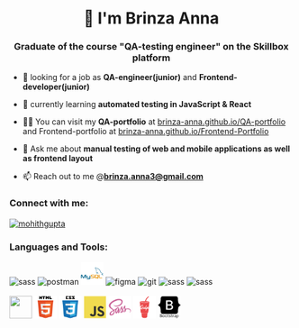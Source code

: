 <h1 align="center">👋 I'm Brinza Anna</h1>
<h3 align="center">Graduate of the course "QA-testing engineer" on the Skillbox platform</h3>

- 🔭 looking for a job as **QA-engineer(junior)** and **Frontend-developer(junior)**

- 🌱 currently learning **automated testing in JavaScript & React**

- 👨‍💻 You can visit my **QA-portfolio** at [brinza-anna.github.io/QA-portfolio](brinza-anna.github.io/QA-portfolio) and Frontend-portfolio at [brinza-anna.github.io/Frontend-Portfolio](brinza-anna.github.io/Frontend-Portfolio)

- 💬 Ask me about **manual testing of web and mobile applications as well as frontend layout**

- 📫 Reach out to me @**brinza.anna3@gmail.com**

<h3 align="left">Connect with me:</h3>
<p align="left">
<a href="https://linkedin.com/in/brinza-anna" target="blank"><img align="center" src="https://raw.githubusercontent.com/rahuldkjain/github-profile-readme-generator/master/src/images/icons/Social/linked-in-alt.svg" alt="mohithgupta" height="30" width="40" /></a>
</p>
<h3 align="left">Languages and Tools:</h3>
<p align="left">
<img src="https://www.vectorlogo.zone/logos/atlassian_jira/atlassian_jira-icon.svg" alt="sass" width="40" height="40"/> <img src="https://www.vectorlogo.zone/logos/getpostman/getpostman-icon.svg" alt="postman" width="40" height="40"/> <img src="https://raw.githubusercontent.com/devicons/devicon/master/icons/mysql/mysql-original-wordmark.svg" alt="mysql" width="40" height="40"/> <img src="https://www.vectorlogo.zone/logos/figma/figma-icon.svg" alt="figma" width="40" height="40"/> <img src="https://www.vectorlogo.zone/logos/git-scm/git-scm-icon.svg" alt="git" width="40" height="40"/> <img src="https://www.vectorlogo.zone/logos/gitlab/gitlab-icon.svg" alt="sass" width="40" height="40"/> <img src="https://www.vectorlogo.zone/logos/github/github-icon.svg" alt="sass" width="40" height="40"/> <br><br> <img src="https://www.vectorlogo.zone/logos/visualstudio_code/visualstudio_code-icon.svg" width="40" height="40"/> <img src="https://raw.githubusercontent.com/devicons/devicon/master/icons/html5/html5-original-wordmark.svg" alt="html5" width="40" height="40"/> <img src="https://raw.githubusercontent.com/devicons/devicon/master/icons/css3/css3-original-wordmark.svg" alt="css3" width="40" height="40"/> <img src="https://raw.githubusercontent.com/devicons/devicon/master/icons/javascript/javascript-original.svg" alt="javascript" width="40" height="40"/> <img src="https://raw.githubusercontent.com/devicons/devicon/master/icons/sass/sass-original.svg" alt="sass" width="40" height="40"/> <img src="https://raw.githubusercontent.com/devicons/devicon/master/icons/gulp/gulp-plain.svg" alt="gulp" width="40" height="40"/> <img src="https://raw.githubusercontent.com/devicons/devicon/master/icons/bootstrap/bootstrap-plain-wordmark.svg" alt="bootstrap" width="40" height="40"/>
</p>
